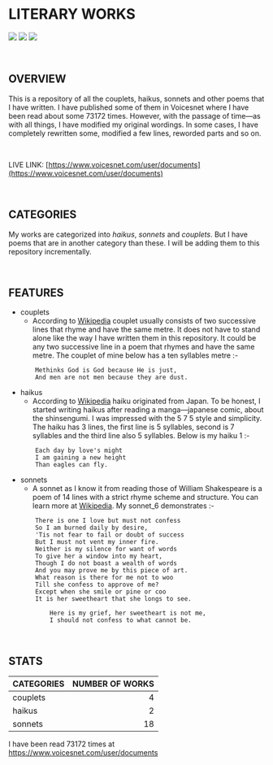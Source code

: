 # LITERARY WORKS
[![](https://img.shields.io/badge/Twitter-%40moodymudiaga-9cf?style=plastic&logo=twitter&labelColor=white&logoWidth=20)](https://twitter.com/MoodyMudiaga)
[![](https://img.shields.io/badge/LinkedIn-Mudiaga%20Moody%20Uwojeya-blue?style=plastic&logo=linkedin&labelColor=lightgrey&logoWidth=20)](https://www.linkedin.com/in/mudiaga-moody-uwojeya)
[![](https://img.shields.io/badge/Gmail-mudiagauwojeya@gmail.com-red?style=plastic&logo=gmail&labelColor=lightgrey&logoWidth=20)](mailto:moody.mudiaga@gmail.com)

<br>

## OVERVIEW

This is a repository of all the couplets, haikus, sonnets and other poems that I have written. I have published some of them in Voicesnet where I have been read about some 73172 times. However, with the passage of time—as with all things, I have modified my original wordings. In some cases, I have completely rewritten some, modified a few lines, reworded parts and so on.

<br>

LIVE LINK: [https://www.voicesnet.com/user/documents](https://www.voicesnet.com/user/documents)

<br>

## CATEGORIES

My works are categorized into *haikus*, *sonnets* and *couplets*. But I have poems that are in another category than these. I will be adding them to this repository incrementally.

<br>

## FEATURES

* couplets
    - According to [Wikipedia](https://en.wikipedia.org/wiki/Couplet) couplet usually consists of two successive lines that rhyme and have the same metre. It does not have to stand alone like the way I have written them in this repository. It could be any two successive line in a poem that rhymes and have the same metre. The couplet of mine below has a ten syllables metre :-
    ```
        Methinks God is God because He is just,
        And men are not men because they are dust.
    ```
* haikus
    - According to [Wikipedia](https://en.wikipedia.org/wiki/Haiku) haiku originated from Japan. To be honest, I started writing haikus after reading a manga—japanese comic, about the shinsengumi. I was impressed with the 5 7 5 style and simplicity. The haiku has 3 lines, the first line is 5 syllables, second is 7 syllables and the third line also 5 syllables. Below is my haiku 1 :-
    ```
        Each day by love's might
        I am gaining a new height
        Than eagles can fly.
    ```
* sonnets
    - A sonnet as I know it from reading those of William Shakespeare is a poem of 14 lines with a strict rhyme scheme and structure. You can learn more at [Wikipedia](https://en.wikipedia.org/wiki/Sonnet). My sonnet_6 demonstrates :-
    ```
        There is one I love but must not confess
        So I am burned daily by desire, 
        'Tis not fear to fail or doubt of success
        But I must not vent my inner fire. 
        Neither is my silence for want of words
        To give her a window into my heart, 
        Though I do not boast a wealth of words
        And you may prove me by this piece of art. 
        What reason is there for me not to woo
        Till she confess to approve of me? 
        Except when she smile or pine or coo
        It is her sweetheart that she longs to see. 

            Here is my grief, her sweetheart is not me, 
            I should not confess to what cannot be.
    ```

<br>

## STATS

| CATEGORIES | NUMBER OF WORKS |
| :--- | ---: |
| couplets | 4 |
| haikus | 2 |
| sonnets | 18 |

I have been read 73172 times at https://www.voicesnet.com/user/documents

<br>
